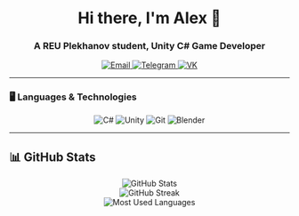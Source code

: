 <h1 align="center">Hi there, I'm Alex 👋</h1>
<h3 align="center">A REU Plekhanov student, Unity C# Game Developer</h3>

<p align="center">
  <a href="mailto:gorneyalexandr.com">
    <img src="https://img.shields.io/badge/Email-000?style=for-the-badge&logo=gmail&logoColor=white" alt="Email">
  </a>
  <a href="https://t.me/gorneyGg">
    <img src="https://img.shields.io/badge/Telegram-000?style=for-the-badge&logo=telegram&logoColor=white" alt="Telegram">
  </a>
  <a href="https://vk.com/gorneycop">
    <img src="https://img.shields.io/badge/VK-000?style=for-the-badge&logo=vk&logoColor=white" alt="VK">
  </a>
</p>

---

### 🖥️ Languages & Technologies
<p align="center">
  <img src="https://img.shields.io/badge/C%23-000?style=for-the-badge&logo=c-sharp&logoColor=white" alt="C#">
  <img src="https://img.shields.io/badge/Unity-000?style=for-the-badge&logo=unity&logoColor=white" alt="Unity">
  <img src="https://img.shields.io/badge/Git-000?style=for-the-badge&logo=git&logoColor=white" alt="Git">
  <img src="https://img.shields.io/badge/Blender-000?style=for-the-badge&logo=blender&logoColor=white" alt="Blender">
</p>


---

## 📊 GitHub Stats
<p align="center">
  <img src="https://github-readme-stats.vercel.app/api?username=YourGitHubUsername&show_icons=true&theme=github_dark" alt="GitHub Stats">
  <br>
  <img src="https://github-readme-streak-stats.herokuapp.com/?user=YourGitHubUsername&theme=github_dark" alt="GitHub Streak">
  <br>
  <img src="https://github-readme-stats.vercel.app/api/top-langs/?username=YourGitHubUsername&layout=compact&theme=github_dark" alt="Most Used Languages">
</p>
